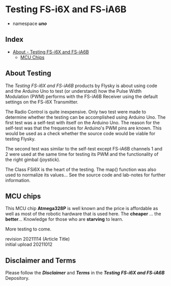 # Testing FS-i6X and FS-iA6B 

- namespace ***uno***

## Index

- [About - Testing FS-i6X and FS-iA6B ](#about-testing)
  - [MCU Chips](#mcu-chips)

</hr>

## About Testing <a name="about-testing"></a>

The *Testing FS-i6X and FS-iA6B* products by Flysky is about using code and the Arduino Uno to test (or understand) how the Pulse Width Modulation (PWM) performs with the FS-iA6B Receiver using the default settings on the FS-i6X Transmitter.

The Radio Control is quite inexpensive. Only two test were made to determine whether the testing can be accomplished using Arduino Uno. The first test was a self-test with itself on the Arduino Uno. The reason for the self-test was that the frequencies for Arduino's PWM pins are known. This would be used as a check whether the source code would be viable for testing Flysky. 

The second test was similar to the self-test except FS-iA6B channels 1 and 2 were used at the same time for testing its PWM and the functionality of the right gimbal (joystick).

The Class FSi6X is the heart of the testing. The map() function was also used to normalize its values... See the source code and lab-notes for further information.


## MCU chips  <a name="mcu-chips"></a>

This MCU chip **Atmega328P** is well known and the price is affordable as well as most of the robotic hardware that is used here. The **cheaper** ... the **better**... Knowledge for those who are **starving** to learn.

</hr>

More testing to come.

revision 20211114 (Article Title)<br/>
initial upload 20211012

## Disclaimer and Terms

Please follow the ***Disclaimer*** and ***Terms*** in the ***Testing FS-i6X and FS-iA6B*** Depository.
